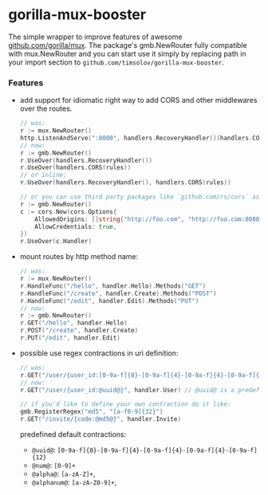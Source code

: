 # gorilla-mux-booster
The simple wrapper to improve features of awesome [github.com/gorilla/mux](https://github.com/gorilla/mux). The package's gmb.NewRouter fully compatible with mux.NewRouter and you can start use it simply by replacing path in your import section to `github.com/timsolov/gorilla-mux-booster`.

### Features
* add support for idiomatic right way to add CORS and other middlewares over the routes.
    ```go
    // was:
    r := mux.NewRouter()
    http.ListenAndServe(":8000", handlers.RecoveryHandler()(handlers.CORS(rules)(r)))
    // now:
    r := gmb.NewRouter()
    r.UseOver(handlers.RecoveryHandler())
    r.UseOver(handlers.CORS(rules))
    // or inline:
    r.UseOver(handlers.RecoveryHandler(), handlers.CORS(rules))
    
    // or you can use third party packages like `github.com/rs/cors` as middleware:
    r := gmb.NewRouter()
    c := cors.New(cors.Options{
        AllowedOrigins: []string{"http://foo.com", "http://foo.com:8080"},
        AllowCredentials: true,
    })
    r.UseOver(c.Handler)
    ```

* mount routes by http method name:
    ```go
    // was:
    r := mux.NewRouter()
    r.HandleFunc("/hello", handler.Hello).Methods("GET")
    r.HandleFunc("/create", handler.Create).Methods("POST")
    r.HandleFunc("/edit", handler.Edit).Methods("PUT")
    // now:
    r := gmb.NewRouter()
    r.GET("/hello", handler.Hello)
    r.POST("/create", handler.Create)
    r.PUT("/edit", handler.Edit)
    ```

* possible use regex contractions in uri definition:
    ```go
    // was:
    r.GET("/user/{user_id:[0-9a-f]{8}-[0-9a-f]{4}-[0-9a-f]{4}-[0-9a-f]{4}-[0-9a-f]{12}}", handler.User) // UUID pattern
    // now:
    r.GET("/user/{user_id:@uuid@}", handler.User) // @uuid@ is a predefined contraction
    
    // if you'd like to define your own contraction do it like:
    gmb.RegisterRegex("md5", "[a-f0-9]{32}")
    r.GET("/invite/{code:@md5@}", handler.Invite)
    ```

    predefined default contractions:
    * `@uuid@`:     `[0-9a-f]{8}-[0-9a-f]{4}-[0-9a-f]{4}-[0-9a-f]{4}-[0-9a-f]{12}`
    * `@num@`:      `[0-9]+`
    * `@alpha@`:    `[a-zA-Z]+`,
	* `@alphanum@`: `[a-zA-Z0-9]+`,
